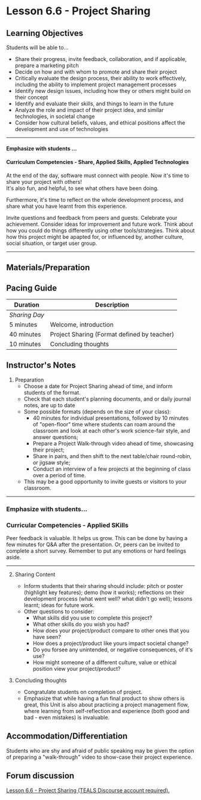 # Lesson 6.6 - Project Sharing

## Learning Objectives
Students will be able to...
  * Share their progress, invite feedback, collaboration, and if applicable, prepare a marketing pitch
  * Decide on how and with whom to promote and share their project
  * Critically evaluate the design process, their ability to work effectively, including the ability to implement project management processes
  * Identify new design issues, including how they or others might build on their concept
  * Identify and evaluate their skills, and things to learn in the future
  * Analyze the role and impact of their project idea, and similar technologies, in societal change
  * Consider how cultural beliefs, values, and ethical positions affect the development and use of technologies
  
  ---

#### Emphasize with students ...
#### Curriculum Competencies - Share, Applied Skills, Applied Technologies

At the end of the day, software must connect with people.  Now it's time to share your project with others!  
It's also fun, and helpful, to see what others have been doing.  

Furthermore, it's time to reflect on the whole development process, and share what you have learnt from this experience.  

Invite questions and feedback from peers and guests.  Celebrate your achievement.  Consider ideas for improvement and future work. Think about how you could do things differently using other tools/strategies. Think about how this project might be apapted for, or influenced by, another culture, social situation, or target user group. 

---


## Materials/Preparation

## Pacing Guide

| Duration      | Description                                   |
| ------------- | --------------------------------------------- |
| _Sharing Day_   |                                               |
| 5 minutes     | Welcome, introduction |
| 40 minutes    | Project Sharing (Format defined by teacher)                           |
| 10 minutes    | Concluding thoughts                                   |



## Instructor's Notes
1.  Preparation
    - Choose a date for Project Sharing ahead of time, and inform students of the format.
    - Check that each student's planning documents, and or daily journal notes, are up to date
    - Some possible formats (depends on the size of your class):   
        * 40 minutes for individual presentations, followed by 10 minutes of "open-floor" time where students can roam around the classroom and look at each other's work science-fair style, and answer questions;   
        * Prepare a Project Walk-through video ahead of time, showcasing their project; 
        * Share in pairs, and then shift to the next table/chair round-robin, or jigsaw style;  
        * Conduct an interview of a few projects at the beginning of class over a period of time. 
    - This may be a good opportunity to invite guests or visitors to your classroom. 
---
### Emphasize with students...

### Curricular Competencies - Applied SKills

Peer feedback is valuable.  It helps us grow.  This can be done by having a few minutes for Q&A after the presentation.  Or, peers can be invited to complete a short survey.  Remember to put any emotions or hard feelings aside. 

---

2.  Sharing Content
    -   Inform students that their sharing should include:  pitch or poster (highlight key features); demo (how it works); reflections on their development process (what went well? what didn't go well);  lessons learnt;  ideas for future work.
    -   Other questions to consider:
         * What skills did you use to complete this project?
         * What other skills do you wish you had?
         * How does your project/product compare to other ones that you have seen?
         * How does a project/product like yours impact societal change?
         * Do you forsee any unintended, or negative consequences, of it's use?
         * How might someone of a different culture, value or ethical position view your project/product? 

3.  Concluding thoughts
    -   Congratulate students on completion of project.
    -   Emphasize that while having a fun final product to show others is great, this Unit is also about practicing a project management flow, where learning from self-reflection and experience (both good and bad - even mistakes) is invaluable.


## Accommodation/Differentiation

Students who are shy and afraid of public speaking may be given the option of preparing a "walk-through" video to show-case their project experience.

## Forum discussion

<a href="http://forums.tealsk12.org/c/intro-unit-6/lesson-6-6-project-sharing" target="_blank">
Lesson 6.6 - Project Sharing (TEALS Discourse account required).</a>
